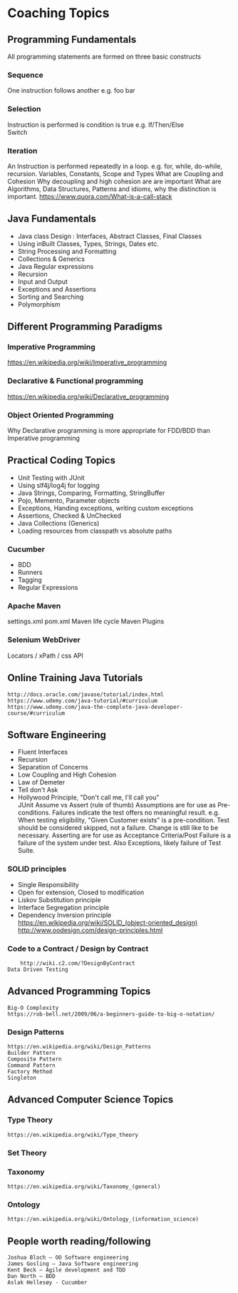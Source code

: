 # Coaching Topics
## Programming Fundamentals
All programming statements are formed on three basic constructs
### Sequence
One instruction follows another e.g.
	foo 
	bar
### Selection
Instruction is performed is condition is true  e.g.
	If/Then/Else  
	Switch
### Iteration
An Instruction is performed repeatedly in a loop. e.g.
	for, while, do-while, recursion.
Variables, Constants, Scope and Types
What are Coupling and Cohesion
Why decoupling and high cohesion are are important
What are Algorithms, Data Structures, Patterns and idioms, why the distinction is important.
https://www.quora.com/What-is-a-call-stack
## Java Fundamentals
 * Java class Design : Interfaces, Abstract Classes, Final Classes
 * Using inBuilt Classes, Types, Strings, Dates etc.
 * String Processing and Formatting
 * Collections & Generics
 * Java Regular expressions
 * Recursion
 * Input and Output
 * Exceptions and Assertions	
 * Sorting and Searching
 * Polymorphism
## Different Programming Paradigms
### Imperative Programming
https://en.wikipedia.org/wiki/Imperative_programming
### Declarative & Functional programming
https://en.wikipedia.org/wiki/Declarative_programming 
### Object Oriented Programming		
Why Declarative programming is more appropriate for FDD/BDD than Imperative programming 
## Practical Coding Topics
 * Unit Testing with JUnit 
 * Using slf4j/log4j for logging
 * Java Strings, Comparing, Formatting, StringBuffer
 * Pojo, Memento, Parameter objects
 * Exceptions, Handing exceptions, writing custom exceptions
 * Assertions, Checked & UnChecked
 * Java Collections (Generics)
 * Loading resources from classpath vs absolute paths
### Cucumber
 * BDD
 * Runners
 * Tagging
 * Regular Expressions
### Apache Maven
settings.xml
pom.xml
Maven life cycle
Maven Plugins
### Selenium WebDriver
Locators / xPath / css
API
## Online Training Java Tutorials
	http://docs.oracle.com/javase/tutorial/index.html		
	https://www.udemy.com/java-tutorial/#curriculum
	https://www.udemy.com/java-the-complete-java-developer-course/#curriculum
## Software Engineering
 * Fluent Interfaces
 * Recursion
 * Separation of Concerns
 * Low Coupling and High Cohesion
 * Law of Demeter
 * Tell don't Ask
 * Hollywood Principle, "Don't call me, I'll call you"	
JUnit
Assume vs Assert (rule of thumb)
Assumptions are for use as Pre-conditions.
Failures indicate the test offers no meaningful result.
e.g. When testing eligibility, "Given Customer exists" is a pre-condition.
	Test should be considered skipped, not a failure.
	Change is still like to be necessary.
Asserting are for use as Acceptance Criteria/Post
	Failure is a failure of the system under test.
	Also Exceptions, likely failure of Test Suite.
### SOLID principles 
 * Single Responsibility
 * Open for extension, Closed to modification
 * Liskov Substitution principle
 * Interface Segregation principle
 * Dependency Inversion principle
	https://en.wikipedia.org/wiki/SOLID_(object-oriented_design)
	http://www.oodesign.com/design-principles.html
### Code to a Contract / Design by Contract
		http://wiki.c2.com/?DesignByContract 
	Data Driven Testing		
## Advanced Programming Topics
	Big-O Complexity
	https://rob-bell.net/2009/06/a-beginners-guide-to-big-o-notation/
### Design Patterns
	https://en.wikipedia.org/wiki/Design_Patterns
	Builder Pattern
	Composite Pattern
	Command Pattern
	Factory Method
	Singleton
## Advanced Computer Science Topics
### Type Theory
	https://en.wikipedia.org/wiki/Type_theory
### Set Theory
### Taxonomy
	https://en.wikipedia.org/wiki/Taxonomy_(general)
### Ontology
	https://en.wikipedia.org/wiki/Ontology_(information_science)

## People worth reading/following
	Joshua Bloch – OO Software engineering
	James Gosling – Java Software engineering
	Kent Beck – Agile development and TDD
	Dan North – BDD
	Aslak Hellesøy - Cucumber

